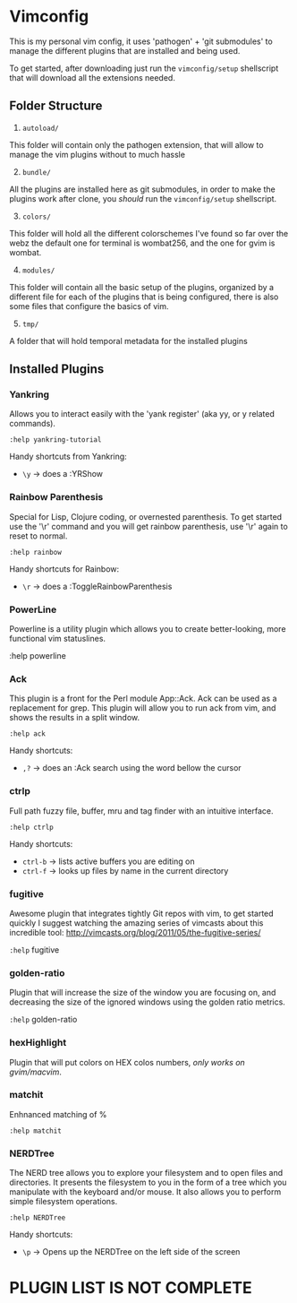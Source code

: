 # Vimconfig

This is my personal vim config, it uses 'pathogen' + 'git submodules' to
manage the different plugins that are installed and being used.

To get started, after downloading just run the `vimconfig/setup` shellscript
that will download all the extensions needed.

## Folder Structure

1. `autoload/`

  This folder will contain only the pathogen extension, that will allow to
  manage the vim plugins without to much hassle

2. `bundle/`

  All the plugins are installed here as git submodules, in order to make the
  plugins work after clone, you _should_ run the `vimconfig/setup` shellscript.


3. `colors/`

  This folder will hold all the different colorschemes I've found so far over
  the webz the default one for terminal is wombat256, and the one for gvim is
  wombat.

4. `modules/`

  This folder will contain all the basic setup of the plugins, organized by a
  different file for each of the plugins that is being configured, there is also
  some files that configure the basics of vim.

5. `tmp/`

  A folder that will hold temporal metadata for the installed plugins

## Installed Plugins

### Yankring

Allows you to interact easily with the 'yank register' (aka yy, or y related
commands).

`:help yankring-tutorial`

Handy shortcuts from Yankring:

* `\y` -> does a :YRShow

### Rainbow Parenthesis

Special for Lisp, Clojure coding, or overnested parenthesis. To get started
use the '\r' command and you will get rainbow parenthesis, use '\r' again to
reset to normal.

`:help rainbow`

Handy shortcuts for Rainbow:

* `\r` -> does a :ToggleRainbowParenthesis

### PowerLine

Powerline is a utility plugin which allows you to create better-looking, more
functional vim statuslines.

:help powerline

### Ack

This plugin is a front for the Perl module App::Ack.  Ack can be used as a
replacement for grep.  This plugin will allow you to run ack from vim, and
shows the results in a split window.

`:help ack`

Handy shortcuts:

* `,?` -> does an :Ack search using the word bellow the cursor

### ctrlp

Full path fuzzy file, buffer, mru and tag finder with an intuitive interface.

`:help ctrlp`

Handy shortcuts:

* `ctrl-b` -> lists active buffers you are editing on
* `ctrl-f` -> looks up files by name in the current directory

### fugitive

Awesome plugin that integrates tightly Git repos with vim, to get started
quickly I suggest watching the amazing series of vimcasts about this incredible
tool: http://vimcasts.org/blog/2011/05/the-fugitive-series/

`:help` fugitive

### golden-ratio

Plugin that will increase the size of the window you are focusing on, and
decreasing the size of the ignored windows using the golden ratio metrics.

`:help` golden-ratio

### hexHighlight

Plugin that will put colors on HEX colos numbers, _only works on gvim/macvim_.

### matchit

Enhnanced matching of %

`:help matchit`

### NERDTree

The NERD tree allows you to explore your filesystem and to open files and
directories. It presents the filesystem to you in the form of a tree which you
manipulate with the keyboard and/or mouse. It also allows you to perform
simple filesystem operations.

`:help NERDTree`

Handy shortcuts:

* `\p` -> Opens up the NERDTree on the left side of the screen

# PLUGIN LIST IS NOT COMPLETE

